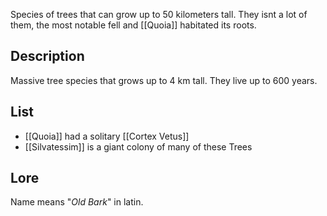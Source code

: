 Species of trees that can grow up to 50 kilometers tall.
They isnt a lot of them, the most notable fell and [[Quoia]] habitated its roots.
## Description
Massive tree species that grows up to 4 km tall. They live up to 600 years.
## List
- [[Quoia]] had a solitary [[Cortex Vetus]]
- [[Silvatessim]] is a giant colony of many of these Trees
## Lore
Name means "*Old Bark*" in latin.